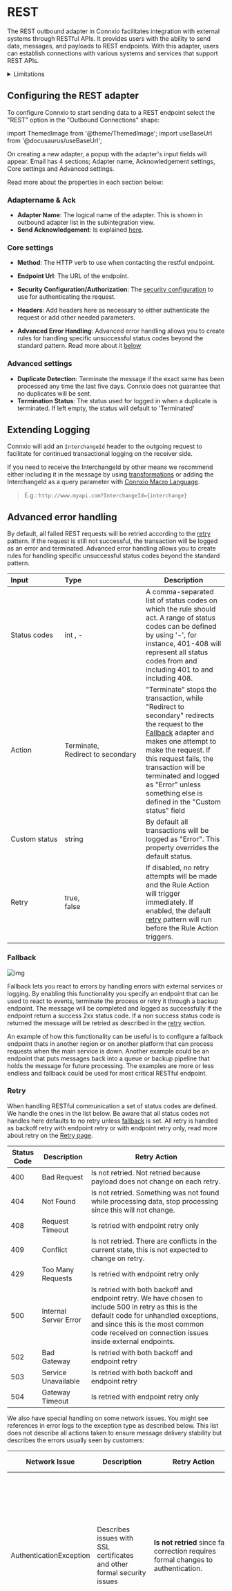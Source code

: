 # REST

The REST outbound adapter in Connxio facilitates integration with external systems through RESTful APIs. It provides users with the ability to send data, messages, and payloads to REST endpoints. With this adapter, users can establish connections with various systems and services that support REST APIs.


<details>
<summary>Limitations</summary>
<p>
When choosing between the REST adapter and an asynchronous adapter in Connxio, users should be aware of the following considerations. The REST adapter offers immediate error responses, allowing for quick feedback and troubleshooting. However, it relies on the availability of the receiving system for uptime. In contrast, the asynchronous adapter provides increased uptime and fault tolerance, ensuring message delivery even during system outages. Users should evaluate their integration requirements, responsiveness needs, and the receiving system's availability when selecting the appropriate adapter in Connxio.
</p>
</details>

## Configuring the REST adapter

To configure Connxio to start sending data to a REST endpoint select the "REST" option in the "Outbound Connections" shape:

import ThemedImage from '@theme/ThemedImage';
import useBaseUrl from '@docusaurus/useBaseUrl';

<div style={{maxWidth: '400px'}}>
  <ThemedImage
    alt="outbound connections"
    sources={{
      light: useBaseUrl('/img/docs/outbound/outbound-connection-light.webp'),
      dark: useBaseUrl('/img/docs/outbound/outbound-connection-dark.webp#dark-only'),
    }}
  />
</div>

On creating a new adapter, a popup with the adapter's input fields will appear.
Email has 4 sections; Adapter name, Acknowledgement settings, Core settings and Advanced settings.

<div style={{maxWidth: '400px'}}>
  <ThemedImage
    alt="properties"
    sources={{
      light: useBaseUrl('/img/docs/outbound/outbound-sections-light.webp'),
      dark: useBaseUrl('/img/docs/outbound/outbound-sections-dark.webp#dark-only'),
    }}
  />
</div>

Read more about the properties in each section below:

### Adaptername & Ack

- **Adapter Name**: The logical name of the adapter. This is shown in outbound adapter list in the subintegration view.
- **Send Acknowledgement**: Is explained [here](/integrations/adapters/outbound/Acknowledgment).

### Core settings
<div style={{maxWidth: '400px'}}>
  <ThemedImage
    alt="properties"
    sources={{
      light: useBaseUrl('/img/docs/outbound/rest-core-light.webp'),
      dark: useBaseUrl('/img/docs/outbound/rest-core-dark.webp#dark-only'),
    }}
  />
</div>

- **Method**: The HTTP verb to use when contacting the restful endpoint.
- **Endpoint Url**: The URL of the endpoint.
- **Security Configuration/Authorization**: The [security configuration](/connxio-portal/security-configurations) to use for authenticating the request.
- **Headers**: Add headers here as necessary to either authenticate the request or add other needed parameters.
    <div style={{maxWidth: '400px'}}>
    <ThemedImage
        alt="properties"
        sources={{
        light: useBaseUrl('/img/docs/outbound/rest-core-headers-light.webp'),
        dark: useBaseUrl('/img/docs/outbound/rest-core-headers-dark.webp#dark-only'),
        }}
    />
    </div>

- **Advanced Error Handling**: Advanced error handling allows you to create rules for handling specific unsuccessful status codes beyond the standard pattern. Read more about it [below](#advanced-error-handling)


### Advanced settings
<div style={{maxWidth: '400px'}}>
  <ThemedImage
    alt="email advanced"
    sources={{
      light: useBaseUrl('/img/docs/outbound/email-advanced-light.webp'),
      dark: useBaseUrl('/img/docs/outbound/email-advanced-dark.webp#dark-only'),
    }}
  />
</div>

- **Duplicate Detection**: Terminate the message if the exact same has been processed any time the last five days. Connxio does not guarantee that no duplicates will be sent.
- **Termination Status**: The status used for logged in when a duplicate is terminated. If left empty, the status will default to 'Terminated'

## Extending Logging

Connxio will add an `InterchangeId` header to the outgoing request to facilitate for continued transactional logging on the receiver side.

If you need to receive the InterchangeId by other means we recommend either including it in the message by using [transformations](/integrations/transformation/code-components) or adding the InterchangeId as a query parameter with [Connxio Macro Language](/integrations/cxmal/connxio-macro-language).

> E.g.: `http://www.myapi.com?InterchangeId={interchange}`


## Advanced error handling

<div style={{maxWidth: '400px'}}>
  <ThemedImage
    alt="properties"
    sources={{
      light: useBaseUrl('/img/docs/outbound/rest-core-error-light.webp'),
      dark: useBaseUrl('/img/docs/outbound/rest-core-error-dark.webp#dark-only'),
    }}
  />
</div>

By default, all failed REST requests will be retried according to the [retry](#retry) pattern. If the request is still not successful, the transaction will be logged as an error and terminated. Advanced error handling allows you to create rules for handling specific unsuccessful status codes beyond the standard pattern.

| Input&nbsp;&nbsp;&nbsp;&nbsp;&nbsp;&nbsp;&nbsp;&nbsp;&nbsp;&nbsp;&nbsp;&nbsp;&nbsp;&nbsp;&nbsp;&nbsp;  | Type&nbsp;&nbsp;&nbsp;&nbsp;&nbsp;&nbsp;&nbsp;&nbsp;&nbsp;&nbsp;&nbsp;&nbsp;&nbsp;&nbsp;&nbsp;&nbsp;&nbsp;&nbsp;&nbsp;&nbsp;&nbsp;&nbsp;&nbsp;&nbsp;&nbsp;&nbsp;&nbsp;&nbsp;&nbsp;&nbsp;&nbsp; | Description |
|---|---| --- |
| Status codes | int , - | A comma-separated list of status codes on which the rule should act. A range of status codes can be defined by using '-', for instance, 401-408 will represent all status codes from and including 401 to and including 408. |
| Action | Terminate,<br /> Redirect to secondary | "Terminate" stops the transaction, while "Redirect to secondary" redirects the request to the [Fallback](#Fallback) adapter and makes one attempt to make the request. If this request fails, the transaction will be terminated and logged as "Error" unless something else is defined in the "Custom status" field |
| Custom status | string | By default all transactions will be logged as "Error". This property overrides the default status. |
| Retry | true,<br />false | If disabled, no retry attempts will be made and the Rule Action will trigger immediately. If enabled, the default [retry](#retry) pattern will run before the Rule Action triggers. |

### Fallback

![img](https://cmhpictsa.blob.core.windows.net/pictures/Rest%20Outbound%20Advanced%20error%20handling.png?sv=2021-04-10&st=2022-12-08T11%3A42%3A49Z&se=2040-12-09T11%3A42%3A00Z&sr=b&sp=r&sig=UXcrFw0pGpcdZjQDiWPIH%2FUSQVnuLll0x5QeBeFaW4Y%3D)

Fallback lets you react to errors by handling errors with external services or logging. By enabling this functionality you specify an endpoint that can be used to react to events, terminate the process or retry it through a backup endpoint. The message will be completed and logged as successfully if the endpoint return a success 2xx status code. If a non success status code is returned the message will be retried as described in the [retry](#retry) section.

An example of how this functionality can be useful is to configure a fallback endpoint thats in another region or on another platform that can process requests when the main service is down. Another example could be an endpoint that puts messages back into a queue or backup pipeline that holds the message for future processing. The examples are more or less endless and fallback could be used for most critical RESTful endpoint.

### Retry

When handling RESTful communication a set of status codes are defined. We handle the ones in the list below. Be aware that all status codes not handles here defaults to no retry unless [fallback](#fallback) is set. All retry is handled as backoff retry with endpoint retry or with endpoint retry only, read more about retry on the [Retry page](/integrations/retry).

| Status Code | Description | Retry Action |
|---|---|---|
| 400 | Bad Request | Is not retried. Not retried because payload does not change on each retry. |
| 404 | Not Found | Is not retried. Something was not found while processing data, stop processing since this will not change. |
| 408 | Request Timeout | Is retried with endpoint retry only |
| 409 | Conflict | Is not retried. There are conflicts in the current state, this is not expected to change on retry. |
| 429 | Too Many Requests | Is retried with endpoint retry only |
| 500 | Internal Server Error | Is retried with both backoff and endpoint retry. We have chosen to include 500 in retry as this is the default code for unhandled exceptions, and since this is the most common code received on connection issues inside external endpoints. |
| 502 | Bad Gateway | Is retried with both backoff and endpoint retry |
| 503 | Service Unavailable | Is retried with both backoff and endpoint retry |
| 504 | Gateway Timeout | Is retried with endpoint retry only |

We also have special handling on some network issues. You might see references in error logs to the exception type as described below. This list does not describe all actions taken to ensure message delivery stability but describes the errors usually seen by customers:

| Network Issue | Description | Retry Action | Customer Action |
|---|---|---|---|
| AuthenticationException | Describes issues with SSL certificates and other formal security issues | **Is not retried** since fault correction requires formal changes to authentication. | Please check you ssl certificates or other endpoint security and verify that everything is valid. Turning off message intake might be a good idea to stop error spam. |
| HttpRequestException | Describes issues with underlying protocols and network infrastructure. | Is retried with backoff since the issue is usually transient. AuthenticationException is a subset of this issue and handled separately. | If retry fails please review logs from your logging provider and make changes as necessary. Turning off message intake might be a good idea *if possible* to stop error spam. |
| TaskCanceledException | Describes issues with external endpoint taking too long to respond and Connxio closing the connection. | **Uses backoff retry only**. Retrying canceled requests can be dangerous if the receiving endpoint is not idempotent. Please contact us if you have problems with these kinds of issues and have a non idempotent endpoint. | If retry fails please review error logs from your logging provider and make changes as necessary. Be aware that the message could be delivered multiple times when the task is canceled and check your receiving database for duplicates. Turning off message intake might be a good idea *if possible* to stop error spam if retry has not handled the error. |
| SocketException | Describes issues the established connection, usually happens when connections close unexpectedly because of timeouts on the endpoint side. | **Uses backoff retry only**.  | If retry fails please review error logs from your logging provider and make changes as necessary. Turning off message intake might be a good idea *if possible* to stop error spam if retry has not handled the error. |
| SocketException | Describes issues the established connection, usually happens when connections close unexpectedly because of timeouts on the endpoint side. | **Uses backoff retry only**.  | If retry fails please review error logs from your logging provider and make changes as necessary. Turning off message intake might be a good idea *if possible* to stop error spam if retry has not handled the error. |
| IOException | Describes issues related to http communication that does not fit a narrower category. | **Uses backoff retry only**.  | If retry fails please review error logs from your logging provider and make changes as necessary. Turning off message intake might be a good idea *if possible* to stop error spam if retry has not handled the error. |

## Receive content as bytes

When using the "Handle File As Binary" option you have to receive the payload as an `application/octet-stream` as Connxio sends the content as bytes. The whole body of the request is your content as usual for Connxio payloads.

The easiest way to receive bytes as body in a C# API is to receive the body directly. Below is an example of this method:

```csharp
[HttpPost]
public async Task<IActionResult> Post()
{
    byte[] contentBytes;

    using (var memoryStream = new MemoryStream())
    {
        await Request.Body.CopyToAsync(memoryStream);
        contentBytes = memoryStream.ToArray();
    }

    // Do something
    return Ok("foo bar");
}
```

Note that this method requires you to not receive anything in the controller method.

The other option is to create your own InputFormatter, this tells the model-binder how to handle binary content and receives it as a `byte[]` directly. Below is an example of the InputFormatter in question:

```csharp
public class BinaryInputFormatter : InputFormatter
{
    const string binaryContentType = "application/octet-stream";
    const int bufferLength = 16384;

    public BinaryInputFormatter()
    {
        SupportedMediaTypes.Add(MediaTypeHeaderValue.Parse(binaryContentType));
    }

    public async override Task<InputFormatterResult> ReadRequestBodyAsync(InputFormatterContext context)
    {
        using (MemoryStream ms = new MemoryStream(bufferLength))
        {
            await context.HttpContext.Request.Body.CopyToAsync(ms);
            object result = ms.ToArray();
            return await InputFormatterResult.SuccessAsync(result);
        }
    }

    protected override bool CanReadType(Type type)
    {
        if (type == typeof(byte[]))
            return true;
        else
            return false;
    }
}
```

Add the formatter to your startup. For .net core this is done in the `AddMvc` method, this may vary for other .net frameworks.

When the InputFormatter is added you simply receive the content as `byte[]` in your controller.
